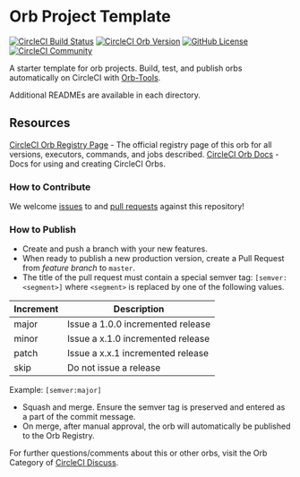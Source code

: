 # Orb Project Template

[![CircleCI Build Status](https://circleci.com/gh/johnpc/aws-ecr-circleci.svg?style=shield "CircleCI Build Status")](https://circleci.com/gh/johnpc/aws-ecr-circleci) [![CircleCI Orb Version](https://badges.circleci.com/orbs/johnpc/aws-ecr-circleci.svg)](https://circleci.com/orbs/registry/orb/johnpc/aws-ecr-circleci) [![GitHub License](https://img.shields.io/badge/license-MIT-lightgrey.svg)](https://raw.githubusercontent.com/johnpc/aws-ecr-circleci/master/LICENSE) [![CircleCI Community](https://img.shields.io/badge/community-CircleCI%20Discuss-343434.svg)](https://discuss.circleci.com/c/ecosystem/orbs)



A starter template for orb projects. Build, test, and publish orbs automatically on CircleCI with [Orb-Tools](https://circleci.com/orbs/registry/orb/circleci/orb-tools).

Additional READMEs are available in each directory.



## Resources

[CircleCI Orb Registry Page](https://circleci.com/orbs/registry/orb/johnpc/aws-ecr-circleci) - The official registry page of this orb for all versions, executors, commands, and jobs described.
[CircleCI Orb Docs](https://circleci.com/docs/2.0/orb-intro/#section=configuration) - Docs for using and creating CircleCI Orbs.

### How to Contribute

We welcome [issues](https://github.com/johnpc/aws-ecr-circleci/issues) to and [pull requests](https://github.com/johnpc/aws-ecr-circleci/pulls) against this repository!

### How to Publish
* Create and push a branch with your new features.
* When ready to publish a new production version, create a Pull Request from _feature branch_ to `master`.
* The title of the pull request must contain a special semver tag: `[semver:<segment>]` where `<segment>` is replaced by one of the following values.

| Increment | Description|
| ----------| -----------|
| major     | Issue a 1.0.0 incremented release|
| minor     | Issue a x.1.0 incremented release|
| patch     | Issue a x.x.1 incremented release|
| skip      | Do not issue a release|

Example: `[semver:major]`

* Squash and merge. Ensure the semver tag is preserved and entered as a part of the commit message.
* On merge, after manual approval, the orb will automatically be published to the Orb Registry.


For further questions/comments about this or other orbs, visit the Orb Category of [CircleCI Discuss](https://discuss.circleci.com/c/orbs).

